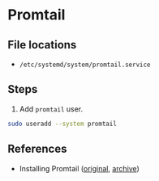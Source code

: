 # Promtail

## File locations
- `/etc/systemd/system/promtail.service`

## Steps
1. Add `promtail` user.

```bash
sudo useradd --system promtail
```

## References
- Installing Promtail ([original](https://sbcode.net/grafana/install-promtail-service/), [archive](https://archive.is/yt33P))

